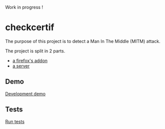 Work in progress !  

# checkcertif
  
The purpose of this project is to detect a Man In The Middle (MITM) attack.  
  
The project is split in 2 parts.  
- [a firefox's addon](https://github.com/Oros42/checkcertif_addon)
- [a server](https://github.com/Oros42/checkcertif_server)
  
## Demo
[Development demo](https://chkcrt-dev.ecirtam.net/)
  
## Tests
[Run tests](./tests/README.md)